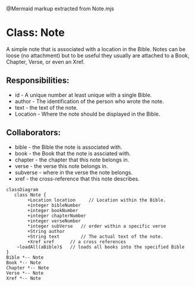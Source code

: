 @Mermaid markup extracted from Note.mjs
 # Class: Note

 A simple note that is associated with a location in the Bible.
 Notes can be loose (no attachment) but to be useful they usually
 are attached to a Book, Chapter, Verse, or even an Xref.

 ## Responsibilities:
 * id - A unique number at least unique with a single Bible.
 * author - The identification of the person who wrote the note.
 * text - the text of the note.
 * Location - Where the note should be displayed in the Bible.

 ## Collaborators:
 * bible - the Bible the note is associated with.
 * book - the Book that the note is assciated with.
 * chapter - the chapter that this note belongs in.
 * verse - the verse this note belongs in.
 * subverse - where in the verse the note belongs.
 * xref - the cross-reference that this note describes.
 ```mermaid
 classDiagram
    class Note {
         +Location location     // Location within the Bible.
         +integer bibleNumber
         +integer bookNumber
         +integer chapterNumber
         +integer verseNumber
         *integer subVerse   // order within a specific verse
         +String author
         +String text        // The actual text of the note.
         +Xref xref      // a cross references
     ~loadAll(aBible)$   // loads all books into the specified Bible
 }
 Bible *-- Note
 Book *-- Note
 Chapter *-- Note
 Verse *-- Note
 Xref *-- Note
 ```
